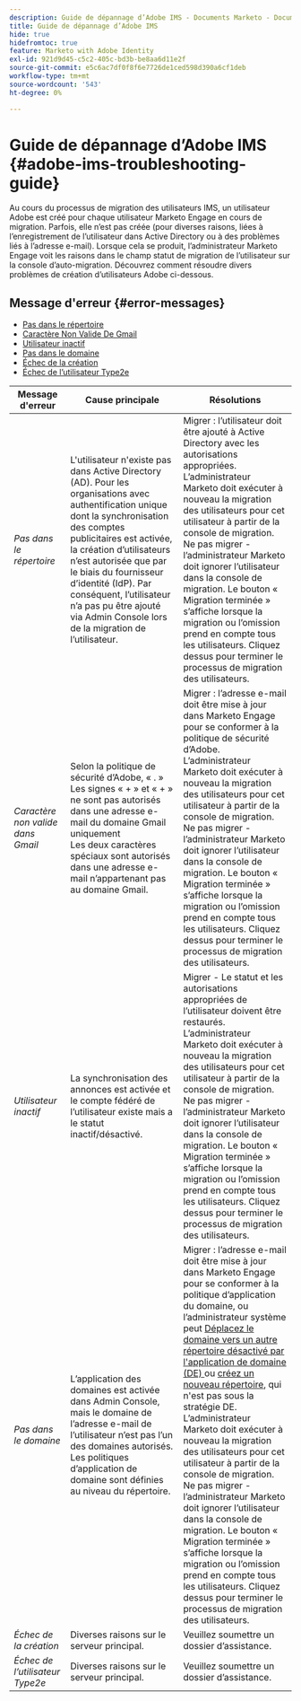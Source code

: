 ```yaml
---
description: Guide de dépannage d’Adobe IMS - Documents Marketo - Documentation du produit
title: Guide de dépannage d’Adobe IMS
hide: true
hidefromtoc: true
feature: Marketo with Adobe Identity
exl-id: 921d9d45-c5c2-405c-bd3b-be8aa6d11e2f
source-git-commit: e5c6ac7df0f8f6e7726de1ced598d390a6cf1deb
workflow-type: tm+mt
source-wordcount: '543'
ht-degree: 0%

---
```


# Guide de dépannage d’Adobe IMS {#adobe-ims-troubleshooting-guide}

Au cours du processus de migration des utilisateurs IMS, un utilisateur Adobe est créé pour chaque utilisateur Marketo Engage en cours de migration. Parfois, elle n’est pas créée (pour diverses raisons, liées à l’enregistrement de l’utilisateur dans Active Directory ou à des problèmes liés à l’adresse e-mail). Lorsque cela se produit, l’administrateur Marketo Engage voit les raisons dans le champ statut de migration de l’utilisateur sur la console d’auto-migration. Découvrez comment résoudre divers problèmes de création d’utilisateurs Adobe ci-dessous.

## Message d&#39;erreur {#error-messages}

* <a href="#not-in-directory">Pas dans le répertoire</a>
* <a href="#gmail-invalid-character">Caractère Non Valide De Gmail</a>
* <a href="#inactive-user"> Utilisateur inactif </a>
* <a href="#not-in-domain">Pas dans le domaine</a>
* <a href="#create-failure">Échec de la création</a>
* <a href="#type2e-user-failure">Échec de l’utilisateur Type2e</a>

<table>
<thead>
  <tr>
    <th style="width:20%">Message d'erreur</th>
    <th style="width:40%">Cause principale</th>
    <th style="width:40%">Résolutions</th>
  </tr>
  </thead>
<tbody>
  <tr>
    <td><i><a id="not-in-directory">Pas dans le répertoire</a></i></td>
    <td>L'utilisateur n'existe pas dans Active Directory (AD). Pour les organisations avec authentification unique dont la synchronisation des comptes publicitaires est activée, la création d’utilisateurs n’est autorisée que par le biais du fournisseur d’identité (IdP). Par conséquent, l’utilisateur n’a pas pu être ajouté via Admin Console lors de la migration de l’utilisateur.</td>
    <td>Migrer : l’utilisateur doit être ajouté à Active Directory avec les autorisations appropriées. L’administrateur Marketo doit exécuter à nouveau la migration des utilisateurs pour cet utilisateur à partir de la console de migration. 
    <br>Ne pas migrer - l’administrateur Marketo doit ignorer l’utilisateur dans la console de migration. Le bouton « Migration terminée » s’affiche lorsque la migration ou l’omission prend en compte tous les utilisateurs. Cliquez dessus pour terminer le processus de migration des utilisateurs.</td>
  </tr>
  <tr>
    <td><i><a id="gmail-invalid-character">Caractère non valide dans Gmail</a></i></td>
    <td>Selon la politique de sécurité d’Adobe, « . » Les signes « + » et « + » ne sont pas autorisés dans une adresse e-mail du domaine Gmail uniquement  
    <br>Les deux caractères spéciaux sont autorisés dans une adresse e-mail n’appartenant pas au domaine Gmail. </td>
    <td>Migrer : l’adresse e-mail doit être mise à jour dans Marketo Engage pour se conformer à la politique de sécurité d’Adobe. L’administrateur Marketo doit exécuter à nouveau la migration des utilisateurs pour cet utilisateur à partir de la console de migration.<br>Ne pas migrer - l’administrateur Marketo doit ignorer l’utilisateur dans la console de migration. Le bouton « Migration terminée » s’affiche lorsque la migration ou l’omission prend en compte tous les utilisateurs. Cliquez dessus pour terminer le processus de migration des utilisateurs.</td>
  </tr>
  <tr>
    <td><i><a id="inactive-user">Utilisateur inactif</a></i></td>
    <td>La synchronisation des annonces est activée et le compte fédéré de l’utilisateur existe mais a le statut inactif/désactivé.</td>
    <td>Migrer - Le statut et les autorisations appropriées de l’utilisateur doivent être restaurés. L’administrateur Marketo doit exécuter à nouveau la migration des utilisateurs pour cet utilisateur à partir de la console de migration.
    <br>Ne pas migrer - l’administrateur Marketo doit ignorer l’utilisateur dans la console de migration. Le bouton « Migration terminée » s’affiche lorsque la migration ou l’omission prend en compte tous les utilisateurs. Cliquez dessus pour terminer le processus de migration des utilisateurs.</td>
  </tr>
  <tr>
    <td><i><a id="not-in-domain">Pas dans le domaine</a></i></td>
    <td>L’application des domaines est activée dans Admin Console, mais le domaine de l’adresse e-mail de l’utilisateur n’est pas l’un des domaines autorisés. 
    <br>Les politiques d’application de domaine sont définies au niveau du répertoire.</td>
    <td>Migrer : l’adresse e-mail doit être mise à jour dans Marketo Engage pour se conformer à la politique d’application du domaine, ou l’administrateur système peut <a href="https://helpx.adobe.com/enterprise/using/manage-domains-directories.html#move-domains-across-directories"> 
    Déplacez le domaine vers un autre répertoire désactivé par l'application de domaine (DE) </a>ou <a href="https://helpx.adobe.com/fr/enterprise/using/set-up-identity.html">créez un nouveau répertoire</a>, qui n'est pas sous la stratégie DE. L’administrateur Marketo doit exécuter à nouveau la migration des utilisateurs pour cet utilisateur à partir de la console de migration. <br>Ne pas migrer - l’administrateur Marketo doit ignorer l’utilisateur dans la console de migration. Le bouton « Migration terminée » s’affiche lorsque la migration ou l’omission prend en compte tous les utilisateurs. Cliquez dessus pour terminer le processus de migration des utilisateurs.</td>
  </tr>
  <tr>
    <td><i><a id="create-failure">Échec de la création</a></i></td>
    <td>Diverses raisons sur le serveur principal.</td>
    <td>Veuillez soumettre un dossier d’assistance.</td>
  </tr>
  <tr>
    <td><i><a id="type2e-user-failure">Échec de l’utilisateur Type2e</a></i></td>
    <td>Diverses raisons sur le serveur principal.</td>
    <td>Veuillez soumettre un dossier d’assistance.</td>
  </tr>
</tbody>
</table>
